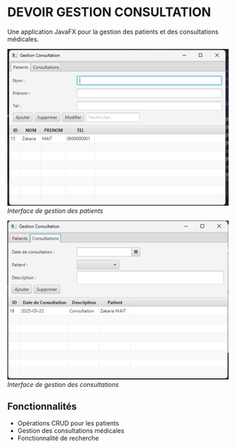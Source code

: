 # DEVOIR GESTION CONSULTATION

Une application JavaFX pour la gestion des patients et des consultations médicales.

![Screenshot 1](imgs/img.png)
*Interface de gestion des patients*

![Screenshot 2](imgs/img_1.png)
*Interface de gestion des consultations*

## Fonctionnalités
- Opérations CRUD pour les patients
- Gestion des consultations médicales
- Fonctionnalité de recherche
